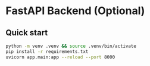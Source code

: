 # FastAPI Backend (Optional)

## Quick start
```bash
python -m venv .venv && source .venv/bin/activate
pip install -r requirements.txt
uvicorn app.main:app --reload --port 8000
```
